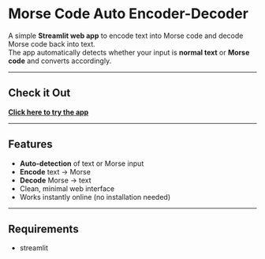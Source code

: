 # Morse Code Auto Encoder-Decoder

A simple **Streamlit web app** to encode text into Morse code and decode Morse code back into text.  
The app automatically detects whether your input is **normal text** or **Morse code** and converts accordingly.

---

## Check it Out
 **[Click here to try the app](https://morsecodeencoderdecoder-v7fhevet7ipvxuhodk45l3.streamlit.app/)**

---

## Features
- **Auto-detection** of text or Morse input
- **Encode** text → Morse
- **Decode** Morse → text
- Clean, minimal web interface
- Works instantly online (no installation needed)

---

## Requirements
 - streamlit
